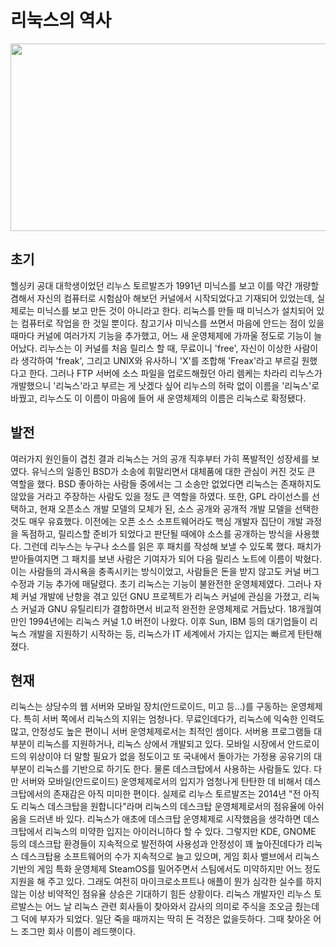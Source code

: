 리눅스의 역사
=========


<img src="http://cfile25.uf.tistory.com/image/2563D550578335732FB3ED" width="700" height="300"></img>

초기
---

헬싱키 공대 대학생이었던 리누스 토르발즈가 1991년 미닉스를 보고 이를 약간 개량할 겸해서 자신의 컴퓨터로 시험삼아 해보던 커널에서 시작되었다고 기재되어 있었는데, 실제로는 미닉스를 보고 만든 것이 아니라고 한다. 리눅스를 만들 때 미닉스가 설치되어 있는 컴퓨터로 작업을 한 것일 뿐이다. 참고기사 미닉스를 쓰면서 마음에 안드는 점이 있을 때마다 커널에 여러가지 기능을 추가했고, 어느 새 운영체제에 가까울 정도로 기능이 늘어났다. 리누스는 이 커널를 처음 릴리스 할 때, 무료이니 'free', 자신이 이상한 사람이라 생각하여 'freak', 그리고 UNIX와 유사하니 'X'를 조합해 'Freax'라고 부르길 원했다고 한다. 그러나 FTP 서버에 소스 파일을 업로드해줬던 아리 렘케는 차라리 리누스가 개발했으니 '리눅스'라고 부르는 게 낫겠다 싶어 리누스의 허락 없이 이름을 '리눅스'로 바꿨고, 리누스도 이 이름이 마음에 들어 새 운영체제의 이름은 리눅스로 확정됐다.


발전
----

 여러가지 원인들이 겹친 결과 리눅스는 거의 공개 직후부터 가히 폭발적인 성장세를 보였다. 유닉스의 일종인 BSD가 소송에 휘말리면서 대체품에 대한 관심이 커진 것도 큰 역할을 했다. BSD 좋아하는 사람들 중에서는 그 소송만 없었다면 리눅스는 존재하지도 않았을 거라고 주장하는 사람도 있을 정도 큰 역할을 하였다. 또한, GPL 라이선스를 선택하고, 현재 오픈소스 개발 모델의 모체가 된, 소스 공개와 공개적 개발 모델을 선택한 것도 매우 유효했다. 이전에는 오픈 소스 소프트웨어라도 핵심 개발자 집단이 개발 과정을 독점하고, 릴리스할 준비가 되었다고 판단될 때에야 소스를 공개하는 방식을 사용했다. 그런데 리누스는 누구나 소스를 읽은 후 패치를 작성해 보낼 수 있도록 했다. 패치가 받아들여지면 그 패치를 보낸 사람은 기여자가 되어 다음 릴리스 노트에 이름이 박혔다. 이는 사람들의 과시욕을 충족시키는 방식이었고, 사람들은 돈을 받지 않고도 커널 버그 수정과 기능 추가에 매달렸다.
초기 리눅스는 기능이 불완전한 운영체제였다. 그러나 자체 커널 개발에 난항을 겪고 있던 GNU 프로젝트가 리눅스 커널에 관심을 가졌고, 리눅스 커널과 GNU 유틸리티가 결합하면서 비교적 완전한 운영체제로 거듭났다. 18개월여만인 1994년에는 리눅스 커널 1.0 버전이 나왔다. 이후 Sun, IBM 등의 대기업들이 리눅스 개발을 지원하기 시작하는 등, 리눅스가 IT 세계에서 가지는 입지는 빠르게 탄탄해졌다.

현재
---

리눅스는 상당수의 웹 서버와 모바일 장치(안드로이드, 미고 등…)를 구동하는 운영체제다. 특히 서버 쪽에서 리눅스의 지위는 엄청나다. 무료인데다가, 리눅스에 익숙한 인력도 많고, 안정성도 높은 편이니 서버 운영체제로서는 최적인 셈이다. 서버용 프로그램들 대부분이 리눅스를 지원하거나, 리눅스 상에서 개발되고 있다. 모바일 시장에서 안드로이드의 위상이야 더 말할 필요가 없을 정도이고 또 국내에서 돌아가는 가정용 공유기의 대부분이 리눅스를 기반으로 하기도 한다.
물론 데스크탑에서 사용하는 사람들도 있다. 다만 서버와 모바일(안드로이드) 운영체제로서의 입지가 엄청나게 탄탄한 데 비해서 데스크탑에서의 존재감은 아직 미미한 편이다. 실제로 리누스 토르발즈는 2014년 "전 아직도 리눅스 데스크탑을 원합니다"라며 리눅스의 데스크탑 운영체제로서의 점유율에 아쉬움을 드러낸 바 있다. 리눅스가 애초에 데스크탑 운영체제로 시작했음을 생각하면 데스크탑에서 리눅스의 미약한 입지는 아이러니하다 할 수 있다. 그렇지만 KDE, GNOME 등의 데스크탑 환경들이 지속적으로 발전하여 사용성과 안정성이 꽤 높아진데다가 리눅스 데스크탑용 소프트웨어의 수가 지속적으로 늘고 있으며, 게임 회사 밸브에서 리눅스 기반의 게임 특화 운영체제 SteamOS를 밀어주면서 스팀에서도 미약하지만 어느 정도 지원을 해 주고 있다. 그래도 여전히 마이크로소프트나 애플이 뭔가 심각한 실수를 하지 않는 이상 비약적인 점유율 상승은 기대하기 힘든 상황이다.
리눅스 개발자인 리누스 토르발스는 어느 날 리눅스 관련 회사들이 찾아와서 감사의 의미로 주식을 조오금 줬는데 그 덕에 부자가 되었다. 일단 죽을 때까지는 딱히 돈 걱정은 없을듯하다. 그때 찾아온 어느 조그만 회사 이름이 레드햇이다.


